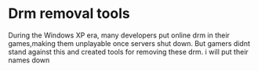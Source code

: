# Drm removal tools 
During the  Windows XP era, many developers put online drm in their games,making them unplayable once servers shut down. But gamers didnt stand against this and created tools for removing these drm. i will put their names down 
